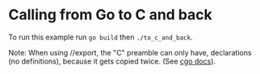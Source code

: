 # Calling from Go to C and back

To run this example run `go build` then `./to_c_and_back`.

Note: When using //export, the "C" preamble can only have, declarations 
(no definitions), because it gets copied twice. (See 
[cgo docs](https://golang.org/cmd/cgo/)).
